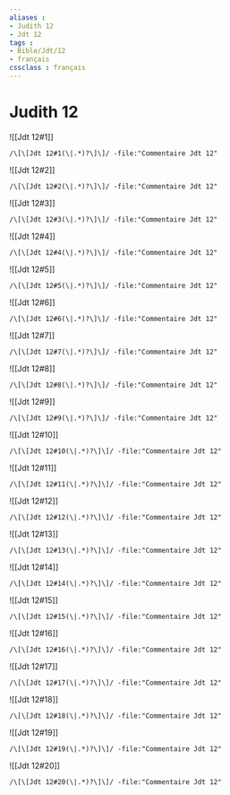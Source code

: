```yaml
---
aliases : 
- Judith 12
- Jdt 12
tags : 
- Bible/Jdt/12
- français
cssclass : français
---
```


# Judith 12

![[Jdt 12#1]]

```query
/\[\[Jdt 12#1(\|.*)?\]\]/ -file:"Commentaire Jdt 12"
```

![[Jdt 12#2]]

```query
/\[\[Jdt 12#2(\|.*)?\]\]/ -file:"Commentaire Jdt 12"
```

![[Jdt 12#3]]

```query
/\[\[Jdt 12#3(\|.*)?\]\]/ -file:"Commentaire Jdt 12"
```

![[Jdt 12#4]]

```query
/\[\[Jdt 12#4(\|.*)?\]\]/ -file:"Commentaire Jdt 12"
```

![[Jdt 12#5]]

```query
/\[\[Jdt 12#5(\|.*)?\]\]/ -file:"Commentaire Jdt 12"
```

![[Jdt 12#6]]

```query
/\[\[Jdt 12#6(\|.*)?\]\]/ -file:"Commentaire Jdt 12"
```

![[Jdt 12#7]]

```query
/\[\[Jdt 12#7(\|.*)?\]\]/ -file:"Commentaire Jdt 12"
```

![[Jdt 12#8]]

```query
/\[\[Jdt 12#8(\|.*)?\]\]/ -file:"Commentaire Jdt 12"
```

![[Jdt 12#9]]

```query
/\[\[Jdt 12#9(\|.*)?\]\]/ -file:"Commentaire Jdt 12"
```

![[Jdt 12#10]]

```query
/\[\[Jdt 12#10(\|.*)?\]\]/ -file:"Commentaire Jdt 12"
```

![[Jdt 12#11]]

```query
/\[\[Jdt 12#11(\|.*)?\]\]/ -file:"Commentaire Jdt 12"
```

![[Jdt 12#12]]

```query
/\[\[Jdt 12#12(\|.*)?\]\]/ -file:"Commentaire Jdt 12"
```

![[Jdt 12#13]]

```query
/\[\[Jdt 12#13(\|.*)?\]\]/ -file:"Commentaire Jdt 12"
```

![[Jdt 12#14]]

```query
/\[\[Jdt 12#14(\|.*)?\]\]/ -file:"Commentaire Jdt 12"
```

![[Jdt 12#15]]

```query
/\[\[Jdt 12#15(\|.*)?\]\]/ -file:"Commentaire Jdt 12"
```

![[Jdt 12#16]]

```query
/\[\[Jdt 12#16(\|.*)?\]\]/ -file:"Commentaire Jdt 12"
```

![[Jdt 12#17]]

```query
/\[\[Jdt 12#17(\|.*)?\]\]/ -file:"Commentaire Jdt 12"
```

![[Jdt 12#18]]

```query
/\[\[Jdt 12#18(\|.*)?\]\]/ -file:"Commentaire Jdt 12"
```

![[Jdt 12#19]]

```query
/\[\[Jdt 12#19(\|.*)?\]\]/ -file:"Commentaire Jdt 12"
```

![[Jdt 12#20]]

```query
/\[\[Jdt 12#20(\|.*)?\]\]/ -file:"Commentaire Jdt 12"
```

